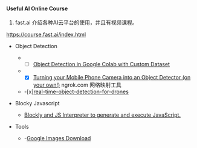 #### Useful AI Online Course

1. fast.ai 介绍各种AI云平台的使用，并且有视频课程。

https://course.fast.ai/index.html



- Object Detection  
   - -[ ] [Object Detection in Google Colab with Custom Dataset](https://hackernoon.com/object-detection-in-google-colab-with-custom-dataset-5a7bb2b0e97e) 
   - -[x] [Turning your Mobile Phone Camera into an Object Detector (on your own!)](https://towardsdatascience.com/turning-your-mobile-phone-camera-into-an-object-detector-on-your-own-1428055b8e01) ngrok.com 网络映射工具
   - -[x][real-time-object-detection-for-drones](https://nanonets.com/blog/real-time-object-detection-for-drones/)

- Blocky Javascript
   - [Blockly and JS Interpreter to generate and execute JavaScript.](https://developers.google.com/blockly/guides/app-integration/running-javascript)
   
- Tools
   - -[Google Images Download](https://google-images-download.readthedocs.io/en/latest/index.html)
